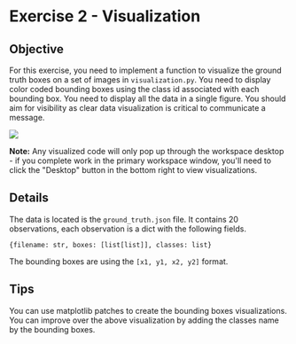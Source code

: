 # Exercise 2 - Visualization

## Objective

For this exercise, you need to implement a function to visualize the ground truth boxes
on a set of images in `visualization.py`. You need to display color coded bounding boxes using the class id associated
with each bounding box. You need to display all the data in a single figure.
You should aim for visibility as clear data visualization is critical to communicate a message.

![](example.png)

**Note:** Any visualized code will only pop up through the workspace desktop - if you complete work in the primary workspace window, you'll need to click the "Desktop" button in the bottom right to view visualizations.

## Details

The data is located is the `ground_truth.json` file. It contains 20 observations, each observation is a dict
with the following fields.

```
{filename: str, boxes: [list[list]], classes: list}
```
The bounding boxes are using the `[x1, y1, x2, y2]` format.

## Tips
You can use matplotlib patches to create the bounding boxes visualizations. You can improve over the above visualization by adding the classes name by the bounding boxes.
